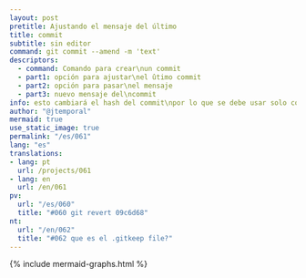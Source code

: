 ```yaml
---
layout: post
pretitle: Ajustando el mensaje del último
title: commit
subtitle: sin editor
command: git commit --amend -m 'text'
descriptors:
  - command: Comando para crear\nun commit
  - part1: opción para ajustar\nel ûtimo commit
  - part2: opción para pasar\nel mensaje
  - part3: nuevo mensaje del\ncommit
info: esto cambiará el hash del commit\npor lo que se debe usar solo con commits no publicados
author: "@jtemporal"
mermaid: true
use_static_image: true
permalink: "/es/061"
lang: "es"
translations:
- lang: pt
  url: /projects/061
- lang: en
  url: /en/061
pv:
  url: "/es/060"
  title: "#060 git revert 09c6d68"
nt:
  url: "/en/062"
  title: "#062 que es el .gitkeep file?"
---
```


{% include mermaid-graphs.html %}